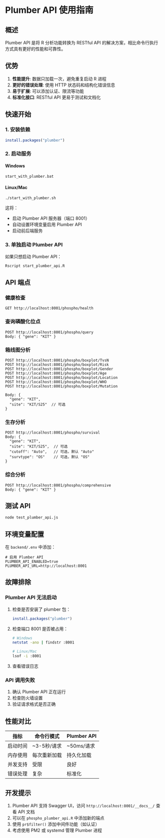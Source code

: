 # Plumber API 使用指南

## 概述

Plumber API 是将 R 分析功能转换为 RESTful API 的解决方案，相比命令行执行方式具有更好的性能和可靠性。

## 优势

1. **性能提升**: 数据只加载一次，避免重复启动 R 进程
2. **更好的错误处理**: 使用 HTTP 状态码和结构化错误信息
3. **易于扩展**: 可以添加认证、限流等功能
4. **标准化接口**: RESTful API 更易于测试和文档化

## 快速开始

### 1. 安装依赖

```r
install.packages("plumber")
```

### 2. 启动服务

#### Windows
```bash
start_with_plumber.bat
```

#### Linux/Mac
```bash
./start_with_plumber.sh
```

这将：
- 启动 Plumber API 服务器（端口 8001）
- 自动设置环境变量启用 Plumber API
- 启动前后端服务

### 3. 单独启动 Plumber API

如果只想启动 Plumber API：

```bash
Rscript start_plumber_api.R
```

## API 端点

### 健康检查
```
GET http://localhost:8001/phospho/health
```

### 查询磷酸化位点
```
POST http://localhost:8001/phospho/query
Body: { "gene": "KIT" }
```

### 箱线图分析
```
POST http://localhost:8001/phospho/boxplot/TvsN
POST http://localhost:8001/phospho/boxplot/Risk
POST http://localhost:8001/phospho/boxplot/Gender
POST http://localhost:8001/phospho/boxplot/Age
POST http://localhost:8001/phospho/boxplot/Location
POST http://localhost:8001/phospho/boxplot/WHO
POST http://localhost:8001/phospho/boxplot/Mutation

Body: { 
  "gene": "KIT",
  "site": "KIT/S25"  // 可选
}
```

### 生存分析
```
POST http://localhost:8001/phospho/survival
Body: { 
  "gene": "KIT",
  "site": "KIT/S25",  // 可选
  "cutoff": "Auto",   // 可选，默认 "Auto"
  "survtype": "OS"    // 可选，默认 "OS"
}
```

### 综合分析
```
POST http://localhost:8001/phospho/comprehensive
Body: { "gene": "KIT" }
```

## 测试 API

```bash
node test_plumber_api.js
```

## 环境变量配置

在 `backend/.env` 中添加：

```env
# 启用 Plumber API
PLUMBER_API_ENABLED=true
PLUMBER_API_URL=http://localhost:8001
```

## 故障排除

### Plumber API 无法启动

1. 检查是否安装了 plumber 包：
   ```r
   install.packages("plumber")
   ```

2. 检查端口 8001 是否被占用：
   ```bash
   # Windows
   netstat -ano | findstr :8001
   
   # Linux/Mac
   lsof -i :8001
   ```

3. 查看错误日志

### API 调用失败

1. 确认 Plumber API 正在运行
2. 检查防火墙设置
3. 验证请求格式是否正确

## 性能对比

| 指标 | 命令行模式 | Plumber API |
|------|-----------|-------------|
| 启动时间 | ~3-5秒/请求 | ~50ms/请求 |
| 内存使用 | 每次重新加载 | 持久化加载 |
| 并发支持 | 受限 | 良好 |
| 错误处理 | 复杂 | 标准化 |

## 开发提示

1. Plumber API 支持 Swagger UI，访问 `http://localhost:8001/__docs__/` 查看 API 文档
2. 可以在 `phospho_plumber_api.R` 中添加新的端点
3. 使用 `pr$filter()` 添加中间件功能（如认证）
4. 考虑使用 PM2 或 systemd 管理 Plumber 进程